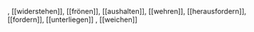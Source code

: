 , [[widerstehen]], [[frönen]], [[aushalten]], [[wehren]], [[herausfordern]], [[fordern]], [[unterliegen]]
, [[weichen]]
